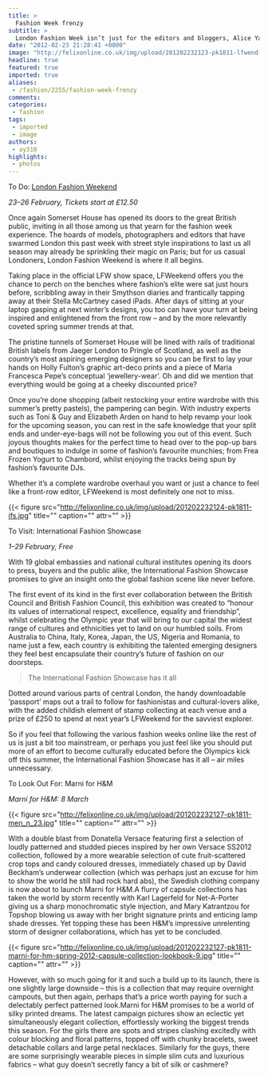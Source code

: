 ```yaml
---
title: >
  Fashion Week frenzy
subtitle: >
  London Fashion Week isn’t just for the editors and bloggers, Alice Yang shows you how to get involved
date: "2012-02-23 21:28:41 +0000"
image: "http://felixonline.co.uk/img/upload/201202232123-pk1811-lfwend-header.jpg"
headline: true
featured: true
imported: true
aliases:
 - /fashion/2255/fashion-week-frenzy
comments:
categories:
 - fashion
tags:
 - imported
 - image
authors:
 - ay310
highlights:
 - photos
---
```


To Do: [London Fashion Weekend](http://www.londonfashionweekend.co.uk/)

_23–26 February, Tickets start at £12.50_

Once again Somerset House has opened its doors to the great British public, inviting in all those among us that yearn for the fashion week experience. The hoards of models, photographers and editors that have swarmed London this past week with street style inspirations to last us all season may already be sprinkling their magic on Paris; but for us casual Londoners, London Fashion Weekend is where it all begins.

Taking place in the official LFW show space, LFWeekend offers you the chance to perch on the benches where fashion’s elite were sat just hours before, scribbling away in their Smythson diaries and frantically tapping away at their Stella McCartney cased iPads. After days of sitting at your laptop gasping at next winter’s designs, you too can have your turn at being inspired and enlightened from the front row – and by the more relevantly coveted spring summer trends at that.

The pristine tunnels of Somerset House will be lined with rails of traditional British labels from Jaeger London to Pringle of Scotland, as well as the country’s most aspiring emerging designers so you can be first to lay your hands on Holly Fulton’s graphic art-deco prints and a piece of Maria Francesca Pepe’s conceptual ‘jewellery-wear’. Oh and did we mention that everything would be going at a cheeky discounted price?

Once you’re done shopping (albeit restocking your entire wardrobe with this summer’s pretty pastels), the pampering can begin. With industry experts such as Toni & Guy and Elizabeth Arden on hand to help revamp your look for the upcoming season, you can rest in the safe knowledge that your split ends and under-eye-bags will not be following you out of this event. Such joyous thoughts makes for the perfect time to head over to the pop-up bars and boutiques to indulge in some of fashion’s favourite munchies; from Frea Frozen Yogurt to Chambord, whilst enjoying the tracks being spun by fashion’s favourite DJs.

Whether it’s a complete wardrobe overhaul you want or just a chance to feel like a front-row editor, LFWeekend is most definitely one not to miss.

{{< figure src="http://felixonline.co.uk/img/upload/201202232124-pk1811-ifs.jpg" title="" caption="" attr="" >}}

To Visit: International Fashion Showcase

_1–29 February, Free_

With 19 global embassies and national cultural institutes opening its doors to press, buyers and the public alike, the International Fashion Showcase promises to give an insight onto the global fashion scene like never before.

The first event of its kind in the first ever collaboration between the British Council and British Fashion Council, this exhibition was created to “honour its values of international respect, excellence, equality and friendship”, whilst celebrating the Olympic year that will bring to our capital the widest range of cultures and ethnicities yet to land on our humbled soils. From Australia to China, Italy, Korea, Japan, the US, Nigeria and Romania, to name just a few, each country is exhibiting the talented emerging designers they feel best encapsulate their country’s future of fashion on our doorsteps.

> The International Fashion Showcase has it all

Dotted around various parts of central London, the handy downloadable ‘passport’ maps out a trail to follow for fashionistas and cultural-lovers alike, with the added childish element of stamp collecting at each venue and a prize of £250 to spend at next year’s LFWeekend for the savviest explorer.

So if you feel that following the various fashion weeks online like the rest of us is just a bit too mainstream, or perhaps you just feel like you should put more of an effort to become culturally educated before the Olympics kick off this summer, the International Fashion Showcase has it all – air miles unnecessary.

To Look Out For: Marni for H&M

_Marni for H&M: 8 March_

{{< figure src="http://felixonline.co.uk/img/upload/201202232127-pk1811-men_n_23.jpg" title="" caption="" attr="" >}}

With a double blast from Donatella Versace featuring first a selection of loudly patterned and studded pieces inspired by her own Versace SS2012 collection, followed by a more wearable selection of cute fruit-scattered crop tops and candy coloured dresses, immediately chased up by David Beckham’s underwear collection (which was perhaps just an excuse for him to show the world he still had rock hard abs), the Swedish clothing company is now about to launch Marni for H&M.A flurry of capsule collections has taken the world by storm recently with Karl Lagerfeld for Net-A-Porter giving us a sharp monochromatic style injection, and Mary Katrantzou for Topshop blowing us away with her bright signature prints and enticing lamp shade dresses. Yet topping these has been H&M’s impressive unrelenting storm of designer collaborations, which has yet to be concluded.

{{< figure src="http://felixonline.co.uk/img/upload/201202232127-pk1811-marni-for-hm-spring-2012-capsule-collection-lookbook-9.jpg" title="" caption="" attr="" >}}

However, with so much going for it and such a build up to its launch, there is one slightly large downside – this is a collection that may require overnight campouts, but then again, perhaps that’s a price worth paying for such a delectably perfect patterned look.Marni for H&M promises to be a world of silky printed dreams. The latest campaign pictures show an eclectic yet simultaneously elegant collection, effortlessly working the biggest trends this season. For the girls there are spots and stripes clashing excitedly with colour blocking and floral patterns, topped off with chunky bracelets, sweet detachable collars and large petal necklaces. Similarly for the guys, there are some surprisingly wearable pieces in simple slim cuts and luxurious fabrics – what guy doesn’t secretly fancy a bit of silk or cashmere?
